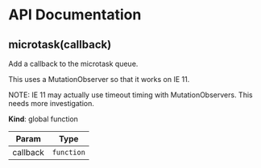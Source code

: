 # API Documentation
<a name="microtask"></a>

## microtask(callback)
Add a callback to the microtask queue.

This uses a MutationObserver so that it works on IE 11.

NOTE: IE 11 may actually use timeout timing with MutationObservers. This
needs more investigation.

  **Kind**: global function

| Param | Type |
| --- | --- |
| callback | <code>function</code> | 

